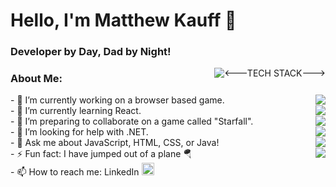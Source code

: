 # Hello, I'm Matthew Kauff 👋
### Developer by Day, Dad by Night!

<img src="" alt="<---TECH STACK--->" align="right"/>
<h3>About Me:</h3> 
  - 🔭 I’m currently working on a browser based game. <img src="https://skillicons.dev/icons?i=html,css,js" align="right"/>
  <br>
  - 🌱 I’m currently learning React.    <img src="https://skillicons.dev/icons?i=jquery,react,redux" align="right"/>
  <br>
  - 👯 I’m preparing to collaborate on a game called "Starfall". <img src="https://skillicons.dev/icons?i=java,spring,mysql" align="right"/>
  <br>
  - 🤔 I’m looking for help with .NET. <img src="https://skillicons.dev/icons?i=tailwind,bootstrap,sass" align="right"/>
  <br>
  - 💬 Ask me about JavaScript, HTML, CSS, or Java! <img src="https://skillicons.dev/icons?i=idea,vscode,eclipse" align="right"/>
  <br>
  - ⚡ Fun fact: I have jumped out of a plane 🪂 <img src="https://skillicons.dev/icons?i=gcp,git,azure" align="right"/>
  <br>
  - 📫 How to reach me: LinkedIn <a href="https://www.linkedin.com/in/matthew-kauff/" target="blank"><img src="https://skillicons.dev/icons?i=linkedin" alt="https://www.linkedin.com/in/matthew-kauff/" height="20" width="20"/></a>
